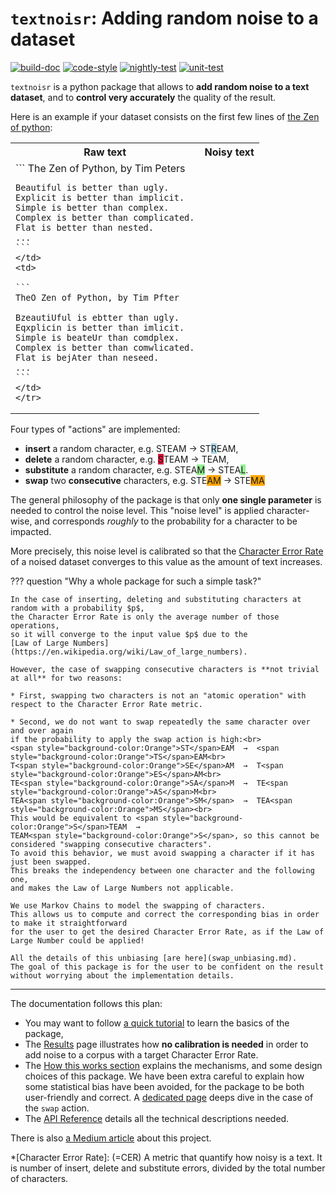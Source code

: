 # `textnoisr`: Adding random noise to a dataset

[![build-doc](https://github.com/preligens-lab/textnoisr/actions/workflows/build-doc.yml/badge.svg)](https://github.com/preligens-lab/textnoisr/actions/workflows/build-doc.yml)
[![code-style](https://github.com/preligens-lab/textnoisr/actions/workflows/code-style.yml/badge.svg)](https://github.com/preligens-lab/textnoisr/actions/workflows/code-style.yml)
[![nightly-test](https://github.com/preligens-lab/textnoisr/actions/workflows/nightly-test.yml/badge.svg)](https://github.com/preligens-lab/textnoisr/actions/workflows/nightly-test.yml)
[![unit-test](https://github.com/preligens-lab/textnoisr/actions/workflows/unit-test.yml/badge.svg)](https://github.com/preligens-lab/textnoisr/actions/workflows/unit-test.yml)


`textnoisr` is a python package that allows to **add random noise to a text dataset**,
and to **control very accurately** the quality of the result.

Here is an example if your dataset consists on the first few lines of [the Zen of python](https://peps.python.org/pep-0020/):
<table>
    <tr>
    <th> <div style="text-align:center"> Raw text </div> </th>
    <th> <div style="text-align:center"> Noisy text </div> </tr>
    <tr>
    <td>
    ```
    The Zen of Python, by Tim Peters

    Beautiful is better than ugly.
    Explicit is better than implicit.
    Simple is better than complex.
    Complex is better than complicated.
    Flat is better than nested.
    ...
    ```
    </td>
    <td>

    ```
    TheO Zen of Python, by Tim Pfter

    BzeautiUful is ebtter than ugly.
    Eqxplicin is better than imlicit.
    Simple is beateUr than comdplex.
    Complex is better than comwlicated.
    Flat is bejAter than neseed.
    ...
    ```
    </td>
    </tr>
</table>

Four types of "actions" are implemented:

* **insert** a random character, e.g.        STEAM  →  ST<span style="background-color:LightBlue">R</span>EAM,
* **delete** a random character, e.g.        <span style="background-color:Crimson">S</span>TEAM  →  TEAM,
* **substitute** a random character, e.g.    STEA<span style="background-color:LightGreen">M</span>  →  STEA<span style="background-color:LightGreen">L</span>.
* **swap** two **consecutive** characters, e.g.  STE<span style="background-color:Orange">AM</span>  →  STE<span style="background-color:Orange">MA</span>


The general philosophy of the package is that only **one single parameter**
is needed to control the noise level.
This "noise level" is applied character-wise,
and corresponds _roughly_ to the probability for a character to be impacted.

More precisely, this noise level is calibrated so that
the [Character Error Rate](https://huggingface.co/spaces/evaluate-metric/cer)
of a noised dataset converges to this value as the amount of text increases.


??? question "Why a whole package for such a simple task?"

    In the case of inserting, deleting and substituting characters at random with a probability $p$,
    the Character Error Rate is only the average number of those operations,
    so it will converge to the input value $p$ due to the
    [Law of Large Numbers](https://en.wikipedia.org/wiki/Law_of_large_numbers).

    However, the case of swapping consecutive characters is **not trivial at all** for two reasons:

    * First, swapping two characters is not an "atomic operation" with respect to the Character Error Rate metric.

    * Second, we do not want to swap repeatedly the same character over and over again
    if the probability to apply the swap action is high:<br>
    <span style="background-color:Orange">ST</span>EAM  →  <span style="background-color:Orange">TS</span>EAM<br>
    T<span style="background-color:Orange">SE</span>AM  →  T<span style="background-color:Orange">ES</span>AM<br>
    TE<span style="background-color:Orange">SA</span>M  →  TE<span style="background-color:Orange">AS</span>M<br>
    TEA<span style="background-color:Orange">SM</span>  →  TEA<span style="background-color:Orange">MS</span><br>
    This would be equivalent to <span style="background-color:Orange">S</span>TEAM  →
    TEAM<span style="background-color:Orange">S</span>, so this cannot be considered "swapping consecutive characters".
    To avoid this behavior, we must avoid swapping a character if it has just been swapped.
    This breaks the independency between one character and the following one,
    and makes the Law of Large Numbers not applicable.

    We use Markov Chains to model the swapping of characters.
    This allows us to compute and correct the corresponding bias in order to make it straightforward
    for the user to get the desired Character Error Rate, as if the Law of Large Number could be applied!

    All the details of this unbiasing [are here](swap_unbiasing.md).
    The goal of this package is for the user to be confident on the result
    without worrying about the implementation details.


---


The documentation follows this plan:

* You may want to follow [a quick tutorial](tutorial.md) to learn the basics of the package,
* The [Results](results.md) page illustrates how **no calibration is needed** in order to add noise to a corpus with a target Character Error Rate.
* The [How this works section](how_this_works.md) explains the mechanisms, and some design choices of this package.
We have been extra careful to explain how some statistical bias have been avoided,
for the package to be both user-friendly and correct.
A [dedicated page](swap_unbiasing.md) deeps dive in the case of the `swap` action.
* The [API Reference](api.md) details all the technical descriptions needed.

There is also [a Medium article](https://medium.com/earthcube-stories/textnoisr-a-journey-into-noise-calibration-for-nlp-4d39279ef0f6) about this project.

*[Character Error Rate]: (=CER) A metric that quantify how noisy is a text. It is number of insert, delete and substitute errors, divided by the total number of characters.
